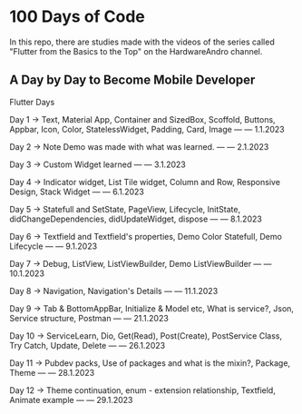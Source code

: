 # 100 Days of Code

In this repo, there are studies made with the videos of the series called "Flutter from the Basics to the Top" on the HardwareAndro channel.

## A Day by Day to Become Mobile Developer

Flutter Days

Day 1 → Text, Material App, Container and SizedBox, Scoffold, Buttons, Appbar, Icon, Color, StatelessWidget, Padding, Card, Image — — 1.1.2023

Day 2 → Note Demo was made with what was learned. — — 2.1.2023

Day 3 → Custom Widget learned — — 3.1.2023

Day 4 → Indicator widget, List Tile widget, Column and Row, Responsive Design, Stack Widget — — 6.1.2023

Day 5 → Statefull and SetState, PageView, Lifecycle, InitState, didChangeDependencies, didUpdateWidget, dispose — — 8.1.2023

Day 6 → Textfield and Textfield's properties, Demo Color Statefull, Demo Lifecycle — — 9.1.2023

Day 7 → Debug, ListView, ListViewBuilder, Demo ListViewBuilder  — — 10.1.2023

Day 8 → Navigation, Navigation's Details — — 11.1.2023

Day 9 → Tab & BottomAppBar, Initialize & Model etc, What is service?, Json, Service structure, Postman — — 21.1.2023

Day 10 → ServiceLearn, Dio, Get(Read), Post(Create), PostService Class, Try Catch, Update, Delete — — 26.1.2023

Day 11 → Pubdev packs, Use of packages and what is the mixin?, Package, Theme — — 28.1.2023

Day 12 →  Theme continuation, enum - extension relationship, Textfield, Animate example — — 29.1.2023
